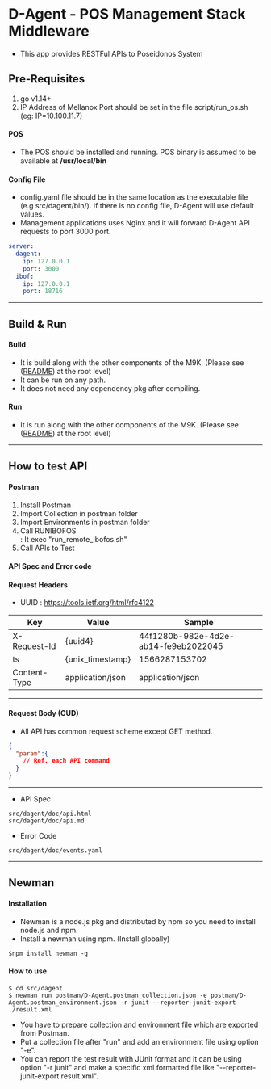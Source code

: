 # D-Agent - POS Management Stack Middleware
*  This app provides RESTFul APIs to Poseidonos System

## Pre-Requisites
1. go v1.14+
2. IP Address of Mellanox Port should be set in the file script/run_os.sh (eg: IP=10.100.11.7)

#### POS
* The POS should be installed and running. POS binary is assumed to be available at **/usr/local/bin**
#### Config File
* config.yaml file should be in the same location as the executable file (e.g src/dagent/bin/). If there is no config file, D-Agent will use default values.
* Management applications uses Nginx and it will forward D-Agent API requests to port 3000 port.

```yaml
server:
  dagent:
    ip: 127.0.0.1
    port: 3000
  ibof:
    ip: 127.0.0.1
    port: 18716
```

***

## Build & Run

#### Build
* It is build along with the other components of the M9K. (Please see ([README](../../README.md)) at the root level)
* It can be run on any path.
* It does not need any dependency pkg after compiling.

#### Run
* It is run along with the other components of the M9K. (Please see ([README](../../README.md)) at the root level)

***

## How to test API
#### Postman
1. Install Postman
2. Import Collection in postman folder
3. Import Environments in postman folder
4. Call RUNIBOFOS   
    : It exec "run_remote_ibofos.sh"
5. Call APIs to Test

#### API Spec and Error code
#### Request Headers
* UUID : https://tools.ietf.org/html/rfc4122  

| Key | Value | Sample |
| --- | ------|-------------|
| X-Request-Id | {uuid4} | 44f1280b-982e-4d2e-ab14-fe9eb2022045 |
| ts | {unix_timestamp} | 1566287153702 |
| Content-Type | application/json | application/json |
 
***

#### Request Body (CUD)
* All API has common request scheme except GET method.

```json
{
  "param":{
    // Ref. each API command
  }
}
```

***

* API Spec  
```
src/dagent/doc/api.html
src/dagent/doc/api.md
```
* Error Code  
```
src/dagent/doc/events.yaml
```

***

## Newman

#### Installation

- Newman is a node.js pkg and distributed by npm so you need to install node.js and npm.
- Install a newman using npm. (Install globally)

```
$npm install newman -g
```

#### How to use

```
$ cd src/dagent
$ newman run postman/D-Agent.postman_collection.json -e postman/D-Agent.postman_environment.json -r junit --reporter-junit-export ./result.xml
```

- You have to prepare collection and environment file which are exported from Postman.
- Put a collection file after "run" and add an environment file using option "-e".
- You can report the test result with JUnit format and it can be using option "-r junit" and make a specific xml formatted file like "--reporter-junit-export result.xml".
